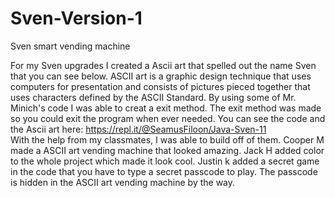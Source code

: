 # Sven-Version-1

Sven smart vending machine

For my Sven upgrades I created a Ascii art that spelled out the name Sven that you can see below. ASCII art is a graphic design technique that uses computers for presentation and consists of pictures pieced together that uses characters defined by the ASCII Standard. By using some of Mr. Minich's code I was able to creat a exit method. The exit method was made so you could exit the program when ever needed. You can see the code and the Ascii art here:
https://repl.it/@SeamusFiloon/Java-Sven-11      
With the help from my classmates, I was able to build off of them. Cooper M made a ASCII art vending machine that looked amazing.  Jack H added color to the whole project which made it look cool. Justin k added a secret game in the code that you have to type a secret passcode to play. The passcode is hidden in the ASCII art vending machine by the way. 

 
 
 
